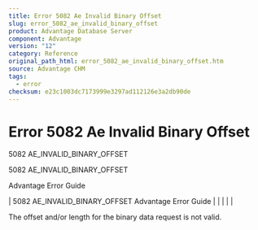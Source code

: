```yaml
---
title: Error 5082 Ae Invalid Binary Offset
slug: error_5082_ae_invalid_binary_offset
product: Advantage Database Server
component: Advantage
version: "12"
category: Reference
original_path_html: error_5082_ae_invalid_binary_offset.htm
source: Advantage CHM
tags:
  - error
checksum: e23c1003dc7173999e3297ad112126e3a2db90de
---
```


# Error 5082 Ae Invalid Binary Offset

5082 AE\_INVALID\_BINARY\_OFFSET

5082 AE\_INVALID\_BINARY\_OFFSET

Advantage Error Guide

| 5082 AE\_INVALID\_BINARY\_OFFSET  Advantage Error Guide |  |  |  |  |

The offset and/or length for the binary data request is not valid.
